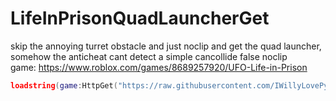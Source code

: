 # LifeInPrisonQuadLauncherGet
skip the annoying turret obstacle and just noclip and get the quad launcher, somehow the anticheat cant detect a simple cancollide false noclip  
game: https://www.roblox.com/games/8689257920/UFO-Life-in-Prison  
```lua
loadstring(game:HttpGet("https://raw.githubusercontent.com/IWillyLovePython/LifeInPrisonQuadLauncherGet/main/main.lua"))()
```
